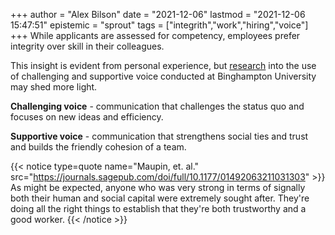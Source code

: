 +++
author = "Alex Bilson"
date = "2021-12-06"
lastmod = "2021-12-06 15:47:51"
epistemic = "sprout"
tags = ["integrith","work","hiring","voice"]
+++
While applicants are assessed for competency, employees prefer integrity over skill in their colleagues.

This insight is evident from personal experience, but [research](https://www.binghamton.edu/news/story/3318/research-people-prefer-friendliness-trustworthiness-in-teammates-over-skill-competency) into the use of challenging and supportive voice conducted at Binghampton University may shed more light.

**Challenging voice** - communication that challenges the status quo and focuses on new ideas and efficiency.

**Supportive voice** - communication that strengthens social ties and trust and builds the friendly cohesion of a team.

{{< notice type=quote name="Maupin, et. al." src="https://journals.sagepub.com/doi/full/10.1177/01492063211031303" >}}
As might be expected, anyone who was very strong in terms of signally both their human and social capital were extremely sought after. They're doing all the right things to establish that they're both trustworthy and a good worker.
{{< /notice >}}
